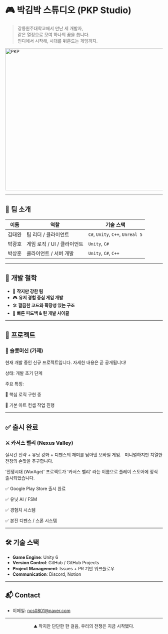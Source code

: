 # 🎮 박김박 스튜디오 (PKP Studio)

> 강릉원주대학교에서 만난 세 개발자,  
> 같은 열정으로 모여 하나의 꿈을 씁니다.  
> 인디에서 시작해, 시대를 뒤흔드는 게임까지.

<img width="1200" height="453" alt="PKP" src="https://github.com/user-attachments/assets/da7b4361-ddc5-4ad5-a37a-253d9ba9428b" />

---

## 👥 팀 소개

| 이름 | 역할 | 기술 스택 |
|------|------|-----------|
| 김태완 | 팀 리더 / 클라이언트 | `C#`, `Unity`, `C++`, `Unreal 5` |
| 박광호 | 게임 로직 / UI / 클라이언트| `Unity`, `C#` |
| 박상훈 | 클라이언트 / 서버 개발 | `Unity`, `C#`, `C++` |

---

## 🎯 개발 철학

- 🎯 **작지만 강한 팀**  
- 🎮 **유저 경험 중심 게임 개발**  
- 🛠️ **깔끔한 코드와 확장성 있는 구조**  
- 🔁 **빠른 피드백 & 린 개발 사이클**

---

## 📌 프로젝트
### 🎰 슬롯머신 (가제)
현재 개발 중인 신규 프로젝트입니다. 자세한 내용은 곧 공개됩니다!

상태: 개발 초기 단계

주요 특징:

🔨 핵심 로직 구현 중

🎨 기본 아트 컨셉 작업 진행

--- 

## ✅ 출시 완료
### ⚔️ 카서스 벨리 (Nexus Valley)
실시간 전략 + 유닛 강화 + 디펜스의 재미를 담아낸 모바일 게임.  
미니멀하지만 치열한 전장의 손맛을 추구합니다.

'전쟁시대 (WarAge)' 프로젝트가 '카서스 벨리' 라는 이름으로 플레이 스토어에 정식 출시되었습니다.

✅ Google Play Store 출시 완료

✅ 유닛 AI / FSM

✅ 경험치 시스템

✅ 본진 디펜스 / 스폰 시스템

---

## 🛠️ 기술 스택

- **Game Engine**: Unity 6
- **Version Control**: GitHub / GitHub Projects
- **Project Management**: Issues + PR 기반 워크플로우
- **Communication**: Discord, Notion

---

## 📬 Contact

- 이메일: ncs0801@naver.com

---

<p align="center">
  ⛰️ 작지만 단단한 한 걸음, 우리의 전쟁은 지금 시작됐다.
</p>
